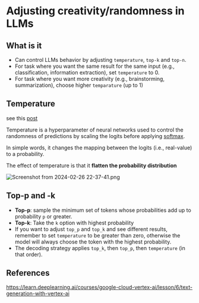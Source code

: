 # Adjusting creativity/randomness in LLMs

## What is it

- Can control LLMs behavior by adjusting `temperature`, `top-k` and `top-n`.
- For task where you want the same result for the same input (e.g., classification, information extraction), set `temperature` to 0.
- For task where you want more creativity (e.g., brainstorming, summarization), choose higher `temparature` (up to 1)

## Temperature

see this [post](https://medium.com/mlearning-ai/softmax-temperature-5492e4007f71)

Temperature is a hyperparameter of neural networks used to control the randomness of predictions by scaling the logits before applying [softmax](https://en.wikipedia.org/wiki/Softmax_function).

In simple words, it changes the mapping between the logits (i.e., real-value) to a probability.

The effect of temperature is that it **flatten the probability distribution**

![Screenshot from 2024-02-26 22-37-41.png](/Screenshot%20from%202024-02-26%2022-37-41.png)

## Top-p and -k
- **Top-p**: sample the minimum set of tokens whose probabilities add up to probability `p` or greater.
- **Top-k**: Take the `k` option with highest probability
- If you want to adjust `top_p` and `top_k` and see different results, remember to set `temperature` to be greater than zero, otherwise the model will always choose the token with the highest probability.
- The decoding strategy applies `top_k`, then `top_p`, then `temperature` (in that order).


## References

<https://learn.deeplearning.ai/courses/google-cloud-vertex-ai/lesson/6/text-generation-with-vertex-ai>

